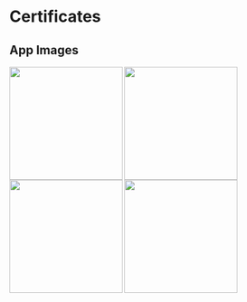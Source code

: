 # Certificates

## App Images

<img src="https://m7madmagdy.github.io/pages/1.png" width="200px" align="left">
<img src="https://m7madmagdy.github.io/pages/2.png" width="200px" align="left">
<img src="https://m7madmagdy.github.io/pages/3.png" width="200px" align="left">
<img src="https://m7madmagdy.github.io/pages/4.png" width="200px" align="left">
